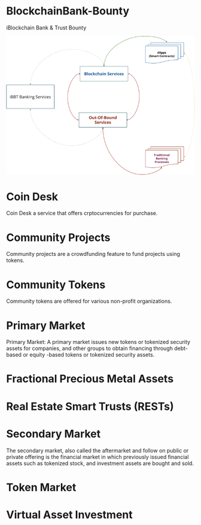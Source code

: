 # BlockchainBank-Bounty
iBlockchain Bank &amp; Trust Bounty 

![alt text](https://github.com/Geopay/BlockchainBank-Bounty/blob/master/iBBT-Banking-Services.png)


# Coin Desk

Coin Desk a service that offers crptocurrencies for purchase.

# Community Projects

Community projects are a crowdfunding feature to fund projects using tokens.

# Community Tokens

Community tokens are offered for various non-profit organizations.


# Primary Market

Primary Market: A primary market issues new tokens or tokenized security assets for companies, and other groups to obtain financing through debt-based or equity -based tokens or tokenized security assets.

# Fractional Precious Metal Assets

# Real Estate Smart Trusts (RESTs)

# Secondary Market

The secondary market, also called the aftermarket and follow on public or private offering is the financial market in which previously issued financial assets such as tokenized stock, and investment assets are bought and sold.

# Token Market

# Virtual Asset Investment

